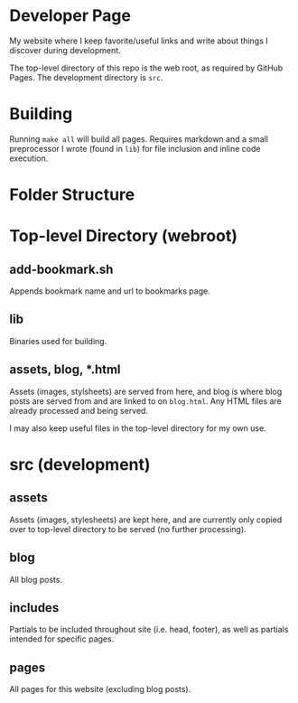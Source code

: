 # Developer Page
My website where I keep favorite/useful links and write about things I discover during development.

The top-level directory of this repo is the web root, as required by GitHub Pages. The development directory is `src`.

# Building
Running `make all` will build all pages. Requires markdown and a small preprocessor I wrote (found in `lib`) for file inclusion and inline code execution.

# Folder Structure

# Top-level Directory (webroot)

## add-bookmark.sh
Appends bookmark name and url to bookmarks page.

## lib
Binaries used for building.

## assets, blog, \*.html
Assets (images, stylsheets) are served from here, and blog is where blog posts are served from and are linked to on `blog.html`. Any HTML files are already processed and being served.

I may also keep useful files in the top-level directory for my own use.

# src (development)

## assets
Assets (images, stylesheets) are kept here, and are currently only copied over to top-level directory to be served (no further processing).

## blog
All blog posts.

## includes
Partials to be included throughout site (i.e. head, footer), as well as partials intended for specific pages.

## pages
All pages for this website (excluding blog posts).
